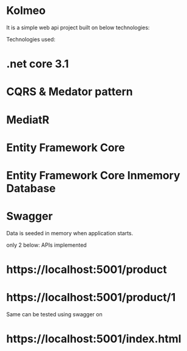 # Kolmeo
It is a simple web api project built on below technologies:

Technologies used:
# .net core 3.1
# CQRS & Medator pattern
# MediatR
# Entity Framework Core
# Entity Framework Core Inmemory Database
# Swagger

Data is seeded in memory when application starts.

only 2 below: APIs implemented
# https://localhost:5001/product
# https://localhost:5001/product/1

Same can be tested using swagger on 
# https://localhost:5001/index.html

